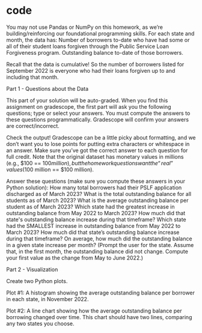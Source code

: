 # code
You may not use Pandas or NumPy on this homework, as we’re building/reinforcing our foundational programming skills.
For each state and month, the data has:
Number of borrowers to-date who have had some or all of their student loans forgiven through the Public Service Loan Forgiveness program.
Outstanding balance to-date of those borrowers.

Recall that the data is cumulative! So the number of borrowers listed for September 2022 is everyone who had their loans forgiven up to and including that month.

Part 1 - Questions about the Data 

This part of your solution will be auto-graded. When you find this assignment on gradescope, the first part will ask you the following questions; type or select your answers. You must compute the answers to these questions programmatically. Gradescope will confirm your answers are correct/incorrect. 

Check the output! Gradescope can be a little picky about formatting, and we don’t want you to lose points for putting extra characters or whitespace in an answer. Make sure you’ve got the correct answer to each question for full credit. Note that the original dataset has monetary values in millions (e.g., $100 == $100 million), but the homework questions want the “real” values ($100 million == $100 million).

Answer these questions (make sure you compute these answers in your Python solution):
How many total borrowers had their PSLF application discharged as of March 2023? 
What is the total outstanding balance for all students as of March 2023?
What is the average outstanding balance per student as of March 2023?
Which state had the greatest increase in outstanding balance from May 2022 to March 2023?
How much did that state's outstanding balance increase during that timeframe?
Which state had the SMALLEST increase in outstanding balance from May 2022 to March 2023?
How much did that state’s outstanding balance increase during that timeframe?
On average, how much did the outstanding balance in a given state increase per month? (Prompt the user for the state. Assume that, in the first month, the outstanding balance did not change. Compute your first value as the change from May to June 2022.)


Part 2 - Visualization

Create two Python plots.

Plot #1: A histogram showing the average outstanding balance per borrower in each state, in November 2022.

Plot #2: A line chart showing how the average outstanding balance per borrowing changed over time. This chart should have two lines, comparing any two states you choose.
